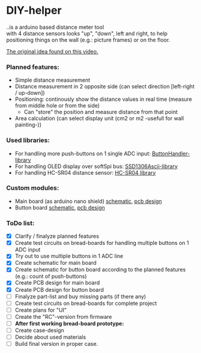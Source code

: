 # DIY-helper
..is a arduino based distance meter tool <br> with 4 distance sensors looks "up", "down", left and right, to help positioning things on the wall (e.g.: picture frames) or on the floor.

[The original idea found on this video.](https://youtu.be/QvjQSEvRNkw)

### Planned features:

 - Simple distance measurement
 - Distance measurement in 2 opposite side (can select direction [left-right / up-down])
 - Positioning: continously show the distance values in real time (measure from middle hole or from the side)
    - Can "store" the position and measure distance from that point
 - Area calculation (can select display unit (cm2 or m2 -usefull for wall painting-))

### Used libraries:
 - For handling more push-buttons on 1 single ADC input: [ButtonHandler-library](https://bbkbarbar.github.io/Arduino-ButtonHandler-library/)
 - For handling OLED display over softSpi bus: [SSD1306Ascii-library](https://bbkbarbar.github.io/Arduino-SSD1306Ascii/)
 - For handling HC-SR04 distance sensor: [HC-SR04 library](https://bbkbarbar.github.io/Arduino-HC-SR04-library/)

### Custom modules:
 - Main board (as arduino nano shield) [schematic](https://github.com/bbkbarbar/DIY-helper/blob/master/Docs/mail_board.png), [pcb design](https://github.com/bbkbarbar/DIY-helper/blob/master/Docs/mail_board_pcb.png)
 - Button board [schematic](https://github.com/bbkbarbar/DIY-helper/blob/master/Docs/button_board.png), [pcb design](https://github.com/bbkbarbar/DIY-helper/blob/master/Docs/button_board_pcb.png)

### ToDo list:
- [x] Clarify / finalyze planned features
- [x] Create test circuits on bread-boards for handling multiple buttons on 1 ADC input
- [x] Try out to use multiple buttons in 1 ADC line
- [x] Create schematic for main board
- [x] Create schematic for button board according to the planned features (e.g.: count of push-buttons)
- [x] Create PCB design for main board
- [x] Create PCB design for button board
- [ ] Finalyze part-list and buy missing parts (if there any)
- [ ] Create test circuits on bread-boards for complete project
- [ ] Create plans for "UI"
- [ ] Create the "RC"-version from firmware
- [ ] <b>After first working bread-board prototype:</b>
- [ ] Create case-design
- [ ] Decide about used materials
- [ ] Build final version in proper case.
